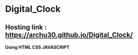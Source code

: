 # Digital_Clock

## Hosting link : https://archu30.github.io/Digital_Clock/

#### Using HTML CSS JAVASCRIPT

